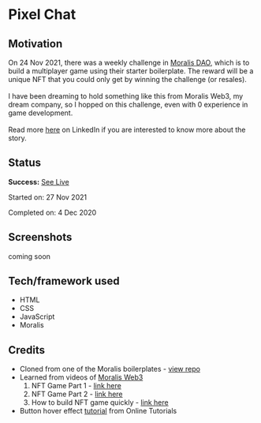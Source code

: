 # Pixel Chat

## Motivation

On 24 Nov 2021, there was a weekly challenge in [Moralis DAO](https://discord.com/invite/wV7nkDYGyZ), which is to build a multiplayer game using their starter boilerplate. The reward will be a unique NFT that you could only get by winning the challenge (or resales).
<br>
<br>
I have been dreaming to hold something like this from Moralis Web3, my dream company, so I hopped on this challenge, even with 0 experience in game development.
<br>
<br>
Read more [here](https://www.linkedin.com/pulse/finishing-what-i-have-started-even-after-losing-kangwei-yew) on LinkedIn if you are interested to know more about the story.

## Status

**Success:** [See Live](https://yewyewxd.github.io/pixel-chat/)

Started on: 27 Nov 2021 <br>

Completed on: 4 Dec 2020 <br>

## Screenshots

coming soon

## Tech/framework used

- HTML
- CSS
- JavaScript
- Moralis

## Credits

- Cloned from one of the Moralis boilerplates - [view repo](https://github.com/ethereum-boilerplate/multiplayer-poc)
- Learned from videos of [Moralis Web3](https://www.youtube.com/c/MoralisWeb3)
  1. NFT Game Part 1 - [link here](https://youtu.be/F7XN8CzdDPg)
  2. NFT Game Part 2 - [link here](https://youtu.be/FIutG9R38ko)
  3. How to build NFT game quickly - [link here](https://youtu.be/CsdhJrD9m1M)
- Button hover effect [tutorial](https://youtu.be/ois8ipBUgfk) from Online Tutorials
